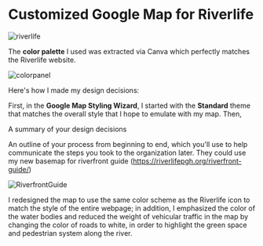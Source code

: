 # Customized Google Map for Riverlife

![riverlife](https://user-images.githubusercontent.com/127965922/227637214-bb181e1f-f6f1-47fb-8869-38a9bd9c78e2.jpg)

The **color palette** I used was extracted via Canva which perfectly matches the Riverlife website.

![colorpanel](https://user-images.githubusercontent.com/127965922/227637290-507a45df-80bb-4b79-b0de-bd3f883ce4bd.jpg)

Here's how I made my design decisions:

First, in the **Google Map Styling Wizard**, I started with the **Standard** theme that matches the overall style that I hope to emulate with my map.
Then, 




A summary of your design decisions


An outline of your process from beginning to end, which you'll use to help communicate the steps you took to the organization later.
They could use my new basemap for riverfront guide (https://riverlifepgh.org/riverfront-guide/)

![RiverfrontGuide](https://user-images.githubusercontent.com/127965922/227637968-b9cdac67-f8ac-4ef9-b40b-3330cc783bee.jpg)

I redesigned the map to use the same color scheme as the Riverlife icon to match the style of the entire webpage; in addition, I emphasized the color of the water bodies and reduced the weight of vehicular traffic in the map by changing the color of roads to white, in order to highlight the green space and pedestrian system along the river.
